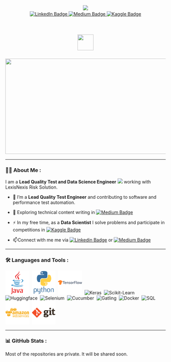 <div id="header" align="center">
  <img src="https://media.giphy.com/media/M9gbBd9nbDrOTu1Mqx/giphy.gif" width="100"/>
</div>

<div id="badges" align="center">
  <a href="https://www.linkedin.com/in/gajendra-kumar-sahu/">
    <img src="https://img.shields.io/badge/LinkedIn-blue?style=for-the-badge&logo=linkedin&logoColor=white" alt="LinkedIn Badge"/>
  </a>
  <a href="https://medium.com/@gajendra.k.s">
    <img src="https://img.shields.io/badge/medium-black?style=for-the-badge&logo=medium&logoColor=white" alt="Medium Badge"/>
  </a>
  <a href="https://www.kaggle.com/gajendraks">
    <img src="https://img.shields.io/badge/Kaggle-blue?style=for-the-badge&logo=kaggle&logoColor=white" alt="Kaggle Badge"/>
  </a>
</div>

<div id="header" align="center">
  <img src="https://komarev.com/ghpvc/?username=sahug&style=flat-square&color=blue" alt=""/>
</div>

<h1 align="center">  
  <img src="https://img.icons8.com/emoji/344/waving-hand-emoji.png" width="50" height="50"/>  
</h1>

<div align="center">
  <img src="https://media.giphy.com/media/dWesBcTLavkZuG35MI/giphy.gif" width="600" height="300"/>
</div>

---

### :man_technologist: About Me :
I am a **Lead Quality Test and Data Science Engineer** <img src="https://media.giphy.com/media/WUlplcMpOCEmTGBtBW/giphy.gif" width="30"> working with LexisNexis Risk Solution.
- :telescope: I’m a **Lead Quality Test Engineer** and contributing to software and performance test automation.

- :seedling: Exploring technical content writing in [![Medium Badge](https://img.shields.io/badge/medium-black?style=flat&logo=medium&logoColor=white)](https://medium.com/@gajendra.k.s)

- :zap: In my free time, as  a **Data Scientist** I solve problems and participate in competitions in [![Kaggle Badge](https://img.shields.io/badge/kaggle-blue?style=flat&logo=kaggle&logoColor=white)](https://www.kaggle.com/gajendraks)

- :mailbox:Connect with me me via [![Linkedin Badge](https://img.shields.io/badge/linkedin-blue?style=flat&logo=Linkedin&logoColor=white)](https://www.linkedin.com/in/gajendra-kumar-sahu/) or [![Medium Badge](https://img.shields.io/badge/medium-black?style=flat&logo=medium&logoColor=white)](https://medium.com/@gajendra.k.s)

---

### :hammer_and_wrench: Languages and Tools :
<div>
  <img src="https://github.com/devicons/devicon/blob/master/icons/java/java-original-wordmark.svg" title="Java" alt="Java" width="75" height="75"/>&nbsp;
  <img src="https://github.com/devicons/devicon/blob/master/icons/python/python-original-wordmark.svg" title="Python" alt="Python" width="75" height="75"/>&nbsp;
  <img src="https://github.com/devicons/devicon/blob/master/icons/tensorflow/tensorflow-original-wordmark.svg" title="Tensorflow" alt="Tensorflow" width="75" height="75"/>&nbsp;  
  <img src="https://github.com/valohai/ml-logos/blob/master/keras.svg" title="Keras" alt="Keras" width="75" height="75"/>&nbsp; 
  <img src="https://github.com/valohai/ml-logos/blob/master/scikit-learn.svg" title="Scikit-Learn" alt="Scikit-Learn" width="75" height="75"/>&nbsp;
  <img src="https://raw.githubusercontent.com/huggingface/awesome-huggingface/main/logo.svg" title="Huggingface" alt="Huggingface" width="75" height="75"/>&nbsp;
  <img src="https://www.selenium.dev/images/selenium_logo_square_green.png" title="Selenium" alt="Selenium" width="75" height="75"/>&nbsp;
  <img src="https://avatars.githubusercontent.com/u/320565?s=200&v=4" title="Cucumber" alt="Cucumber" width="75" height="75"/>&nbsp;
  <img src="https://cdn.worldvectorlogo.com/logos/gatling.svg" title="Gatling" alt="Gatling" width="75" height="75"/>&nbsp;
  <img src="https://cdn.worldvectorlogo.com/logos/docker.svg" title="Docker" alt="Docker" width="75" height="75"/>&nbsp;
  <img src="https://cloud.githubusercontent.com/assets/3802058/6964570/2abd7c42-d953-11e4-9f1e-b10e02f9d627.png" title="SQL"  alt="SQL" width="75" height="75"/>&nbsp;
  <img src="https://github.com/devicons/devicon/blob/master/icons/amazonwebservices/amazonwebservices-plain-wordmark.svg" title="AWS" alt="AWS" width="75" height="75"/>&nbsp;
  <img src="https://github.com/devicons/devicon/blob/master/icons/git/git-original-wordmark.svg" title="Git" **alt="Git" width="75" height="75"/>
</div>

---

### 📊 GitHub Stats :
Most of the repositories are private. It will be shared soon.

<!-- 
![Gajendra's GitHub stats](https://github-readme-stats.vercel.app/api?username=donnemartin&show_icons=true&theme=light)

![Top Langs](https://github-readme-stats.vercel.app/api/top-langs/?username=donnemartin&langs_count=8) 
-->
